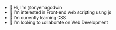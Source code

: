 - 👋 Hi, I’m @onyemagodwin
- 👀 I’m interested in Front-end web scripting using js
- 🌱 I’m currently learning CSS
- 💞️ I’m looking to collaborate on Web Development

<!---
onyemagodwin/onyemagodwin is a ✨ special ✨ repository because its `README.md` (this file) appears on your GitHub profile.
You can click the Preview link to take a look at your changes.
--->
